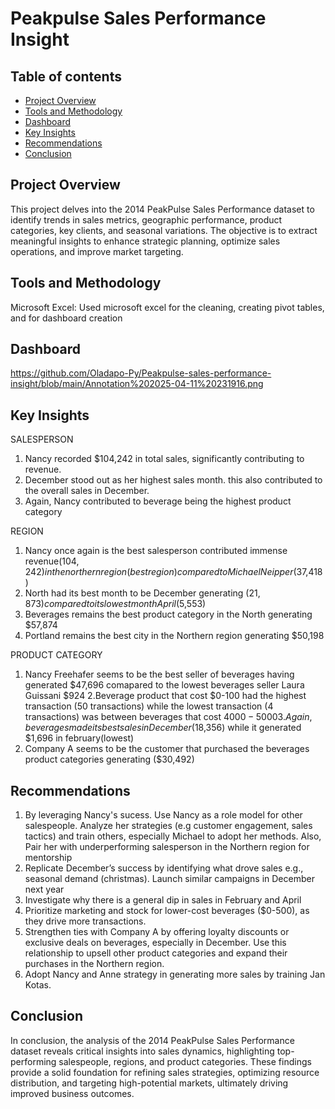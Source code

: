 # Peakpulse Sales Performance Insight
## Table of contents
- [Project Overview](#project-overview)
- [Tools and Methodology](#tools-and-methodology)
- [Dashboard](#dashboard)
- [Key Insights](#key-insights)
- [Recommendations](#recommendations)
- [Conclusion](#conclusion)
## Project Overview
This project delves into the 2014 PeakPulse Sales Performance dataset to identify trends in sales metrics, geographic performance, product categories, key clients, and seasonal variations. The objective is to extract meaningful insights to enhance strategic planning, optimize sales operations, and improve market targeting.
## Tools and Methodology
Microsoft Excel: Used microsoft excel for the cleaning, creating pivot tables, and for dashboard creation
## Dashboard 
https://github.com/Oladapo-Py/Peakpulse-sales-performance-insight/blob/main/Annotation%202025-04-11%20231916.png
## Key Insights
SALESPERSON
1. Nancy recorded $104,242 in total sales, significantly contributing to revenue.
2. December stood out as her highest sales month. this also contributed to the overall sales in December.
3. Again, Nancy contributed to beverage being the highest product category 

REGION
1. Nancy once again is the best salesperson contributed immense revenue($104,242) in the northern region(best region) compared to Michael Neipper($37,418) 
2. North had its best month to be December generating ($21,873) compared to its lowest month April($5,553)
3. Beverages remains the best product category in the North generating $57,874
4. Portland remains the best city in the Northern region generating $50,198

PRODUCT CATEGORY
1. Nancy Freehafer seems to be the best seller of beverages having generated $47,696 comapared to the lowest beverages seller Laura Guissani $924
2.Beverage product that cost $0-100 had the highest transaction (50 transactions) while the lowest transaction (4 transactions) was between beverages that cost $4000-5000
3.Again, beverages made its best sales in December ($18,356) while it generated $1,696 in february(lowest)
4. Company A seems to be the customer that purchased the beverages product categories generating ($30,492)
## Recommendations
1. By leveraging Nancy's sucess. Use Nancy as a role model for other salespeople. Analyze her strategies (e.g customer engagement, sales tactics) and train others, especially Michael to adopt her methods. Also, Pair her with underperforming salesperson in the Northern region for mentorship
2. Replicate December’s success by identifying what drove sales e.g., seasonal demand (christmas). Launch similar campaigns in December next year
3. Investigate why there is a general dip in sales in February and April
4. Prioritize marketing and stock for lower-cost beverages ($0-500), as they drive more transactions.
5. Strengthen ties with Company A by offering loyalty discounts or exclusive deals on beverages, especially in December. Use this relationship to upsell other product categories and expand their purchases in the Northern region.
6. Adopt Nancy and Anne strategy in generating more sales by training Jan Kotas.

## Conclusion
In conclusion, the analysis of the 2014 PeakPulse Sales Performance dataset reveals critical insights into sales dynamics, highlighting top-performing salespeople, regions, and product categories. These findings provide a solid foundation for refining sales strategies, optimizing resource distribution, and targeting high-potential markets, ultimately driving improved business outcomes.



